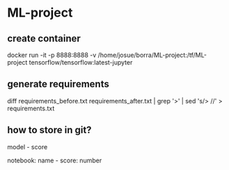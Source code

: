 # ML-project

## create container
docker run -it -p 8888:8888 -v /home/josue/borra/ML-project:/tf/ML-project tensorflow/tensorflow:latest-jupyter

## generate requirements
diff requirements_before.txt requirements_after.txt | grep '>' | sed 's/> //' > requirements.txt

## how to store in git?
model - score

notebook: name - score: number